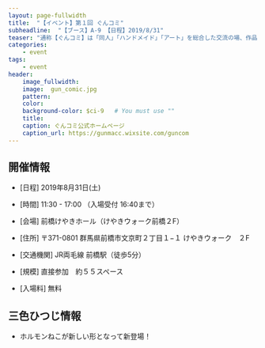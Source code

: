```yaml
---
layout: page-fullwidth
title:  "【イベント】第１回 ぐんコミ"
subheadline:  "【ブース】A-9 【日程】2019/8/31"
teaser: "通称【ぐんコミ】は「同人」「ハンドメイド」「アート」を総合した交流の場、作品を発表・販売する展示即売会です。​"
categories:
    - event
tags:
    - event
header:
    image_fullwidth:
    image:  gun_comic.jpg
    pattern:
    color:
    background-color: $ci-9   # You must use ""
    title:
    caption: ぐんコミ公式ホームページ
    caption_url: https://gunmacc.wixsite.com/guncom
---
```


## 開催情報


* [日程] 2019年8月31日(土) 

* [時間] 11:30 - 17:00 （入場受付 16:40まで）

* [会場] 前橋けやきホール（けやきウォーク前橋２F）

* [住所] 〒371-0801 群馬県前橋市文京町２丁目１−１ けやきウォーク　２F

* [交通機関] JR両毛線 前橋駅（徒歩5分）

* [規模] 直接参加　約５５スペース

* [入場料] 無料

## 三色ひつじ情報

* ホルモンねこが新しい形となって新登場！